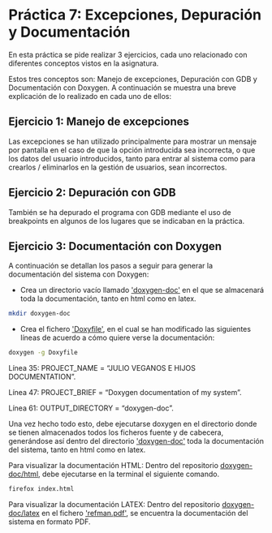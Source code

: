 ﻿# Práctica 7: Excepciones, Depuración y Documentación

En esta práctica se pide realizar 3 ejercicios, cada uno relacionado con diferentes conceptos vistos en la asignatura.

Estos tres conceptos son: Manejo de excepciones, Depuración con GDB y Documentación con Doxygen. A continuación se muestra una breve explicación de lo realizado en cada uno de ellos:

## Ejercicio 1: Manejo de excepciones

Las excepciones se han utilizado principalmente para mostrar un mensaje por pantalla en el caso de que la opción introducida sea incorrecta, o que los datos del usuario introducidos, tanto para entrar al sistema como para crearlos / eliminarlos en la gestión de usuarios, sean incorrectos.

## Ejercicio 2: Depuración con GDB

También se ha depurado el programa con GDB mediante el uso de breakpoints en algunos de los lugares que se indicaban en la práctica.

## Ejercicio 3: Documentación con Doxygen

A continuación se detallan los pasos a seguir para generar la documentación del sistema con Doxygen:

- Crea un directorio vacío llamado ['doxygen-doc'](https://github.com/aleon2020/DS_2022-2023/tree/main/Pr%C3%A1cticas/Pr%C3%A1ctica%207%3A%20Excepciones%2C%20depuraci%C3%B3n%20y%20documentaci%C3%B3n/src/doxygen-doc) en el que se almacenará toda la documentación, tanto en html como en latex.

```bash
mkdir doxygen-doc
```

- Crea el fichero ['Doxyfile'](https://github.com/aleon2020/DS_2022-2023/blob/main/Pr%C3%A1cticas/Pr%C3%A1ctica%207%3A%20Excepciones%2C%20depuraci%C3%B3n%20y%20documentaci%C3%B3n/src/Doxyfile), en el cual se han modificado las siguientes líneas de acuerdo a cómo quiere verse la documentación:

```bash
doxygen -g Doxyfile
```

Línea 35: PROJECT_NAME = “JULIO VEGANOS E HIJOS DOCUMENTATION”.

Línea 47: PROJECT_BRIEF = “Doxygen documentation of my system”.

Línea 61: OUTPUT_DIRECTORY = “doxygen-doc”.

Una vez hecho todo esto, debe ejecutarse doxygen en el directorio donde se tienen almacenados todos los ficheros fuente y de cabecera, generándose así dentro del directorio ['doxygen-doc'](https://github.com/aleon2020/DS_2022-2023/tree/main/Pr%C3%A1cticas/Pr%C3%A1ctica%207%3A%20Excepciones%2C%20depuraci%C3%B3n%20y%20documentaci%C3%B3n/src/doxygen-doc) toda la documentación del sistema, tanto en html como en latex.

Para visualizar la documentación HTML: Dentro del repositorio [doxygen-doc/html](https://github.com/aleon2020/DS_2022-2023/tree/main/Pr%C3%A1cticas/Pr%C3%A1ctica%207%3A%20Excepciones%2C%20depuraci%C3%B3n%20y%20documentaci%C3%B3n/src/doxygen-doc/html), debe ejecutarse en la terminal el siguiente comando.

```bash
firefox index.html
```

Para visualizar la documentación LATEX: Dentro del repositorio [doxygen-doc/latex](https://github.com/aleon2020/DS_2022-2023/tree/main/Pr%C3%A1cticas/Pr%C3%A1ctica%207%3A%20Excepciones%2C%20depuraci%C3%B3n%20y%20documentaci%C3%B3n/src/doxygen-doc/latex) en el fichero ['refman.pdf'](https://github.com/aleon2020/DS_2022-2023/blob/main/Pr%C3%A1cticas/Pr%C3%A1ctica%207%3A%20Excepciones%2C%20depuraci%C3%B3n%20y%20documentaci%C3%B3n/src/doxygen-doc/latex/refman.pdf), se encuentra la documentación del sistema en formato PDF.
